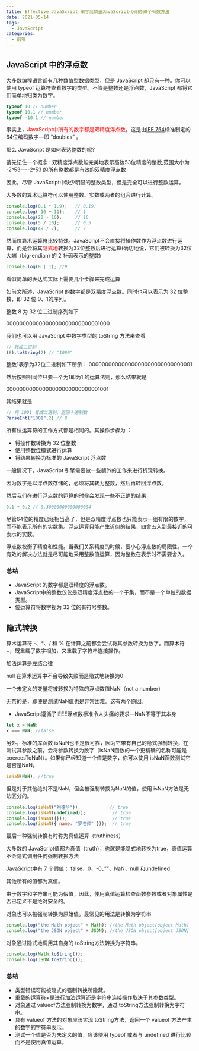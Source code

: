 ```yaml
---
title: Effective JavaScript 编写高质量JavaScript代码的68个有效方法
date: 2021-05-14
tags:
  - JavaScript
categories:
  - 前端
---
```


## JavaScript 中的浮点数

大多数编程语言都有几种数值型数据类型，但是 JavaScript 却只有一种。你可以使用 typeof 运算符查看数字的类型。不管是整数还是浮点数，JavaScript 都将它们简单地归类为数字。

```js
typeof 10 // number
typeof 10.1 // number
typeof -10.1 // number 
```

事实上，<font style="color:red">JavaScript中所有的数字都是双精度浮点数</font>。这是由[IEE 754](https://baike.baidu.com/item/IEEE%20754/3869922?fr=aladdin)标准制定的64位编码数字—即 “doubles” 。

那么 JavaScript 是如何表达整数的呢?

请先记住一个概念 : 双精度浮点数能完美地表示高达53位精度的整数,范围大小为 -2^53----2^53 的所有整数都是有效的双精度浮点数

因此，尽管 JavaScript中缺少明显的整数类型，但是完全可以进行整数运算。

大多数的算术运算符可以使用整数、实数或两者的组合进行计算。

```js
console.log(0.1 * 1.9);   // 0.19;
console.log(-10 + 11);    // 1
console.log(20 - 10);     // 10
console.log(5 / 10);      // 0.5
console.log(49 / 7);      // 7
```



然而位算术运算符比较特殊。JavaScript不会直接将操作数作为浮点数进行运算，而是会将其<font style="color:red">隐式地</font>转换为32位整数后进行运算(确切地说，它们被转换为32位大端（big-endian) 的 2 补码表示的整数)



```js
console.log(8 | 1); //9
```

看似简单的表达式实际上需要几个步骤来完成运算

如前文所述，JavaScript 的数字都是双精度浮点数。同时也可以表示为 32 位整数，即 32 位 0、1的序列。

整数 8 为 32 位二进制序列如下

00000000000000000000000000001000

我们也可以用 JavaScript 中数字类型的 toString 方法来查看

```js
// 转成二进制
(8).toString(2) // "1000"
```

整数1表示为32位二进制如下所示：
00000000000000000000000000000001



然后按照相同位只要一个为1即为1 的运算法则，那么结果就是

00000000000000000000000000001001

其结果就是

```js
// 将 1001 看成二进制，返回十进制数
ParseInt("1001",2) // 9
```

所有位运算符的工作方式都是相同的。其操作步骤为 ：

- 将操作数转换为 32 位整数
- 使用整数位模式进行运算
- 将结果转换为标准的 JavaScript 浮点数

一般情况下，JavaScript 引擎需要做一些额外的工作来进行折现转换。

因为数字是以浮点数存储的，必须将其转为整数，然后再转回浮点数。



然后我们在进行浮点数的运算的时候会发现一些不正确的结果

```js
0.1 + 0.2 // 0.30000000000000004
```

尽管64位的精度已经相当高了，但是双精度浮点数也只能表示一组有限的数字，而不能表示所有的实数集。浮点运算只能产生近似的结果，四舍五入到最接近的可表示的实数。

浮点数权衡了精度和性能。当我们关系精度的时候，要小心浮点数的局限性。一个有效的解决办法就是尽可能地采用整数值运算，因为整数在表示时不需要舍入。

### 总结

- JavaScript 的数字都是双精度的浮点数。
- JavaScript中的整数仅仅是双精度浮点数的一个子集，而不是一个单独的数据类型。
- 位运算符将数字视为 32 位的有符号整数。

## 隐式转换

算术运算符 -、*、/ 和 % 在计算之前都会尝试将其参数转换为数字。而算术符 +，既重载了数字相加，又重载了字符串连接操作。



加法运算是左结合律

null 在算术运算中不会导致失败而是隐式地转换为0

一个未定义的变量将被转换为特殊的浮点数值NaN（not a number）

无奈的是，即便是测试NaN值也是异常困难。这有两个原因。

- JavaScript遵循了IEEE浮点数标准令人头痛的要求—NaN不等于其本身

```js
let x = NaN;
x === NaN; //false
```



另外，标准的库函数 isNaN也不是很可靠，因为它带有自己的隐式强制转换，在测试其参数之前，会将参数转换为数字（isNaN函数的一个更精确的名称可能是 coercesToNaN）。如果你已经知道一个值是数字，你可以使用 isNaN函数测试它是否是NaN。

```js
isNaN(NaN); //true
```

但是对于其他绝对不是NaN，但会被强制转换为NaN的值，使用 isNaN方法是无法区分的。

```jsx
console.log(isNaN("刘德华"));           // true
console.log(isNaN(undefined));          // true
console.log(isNaN({}));                 // true
console.log(isNaN({ name: "罗老师" }));  // true
```



最后一种强制转换有时称为真值运算（truthiness）

大多数的 JavaScript值都为真值（truth），也就是能隐式地转换为true，真值运算不会隐式调用任何强制转换方法

JavaScript中有 7 个假值： false、0、-0、”“、NaN、null 和undefined

其他所有的值都为真值。

由于数字和字符串可能为假值，因此，使用真值运算检查函数参数或者对象属性是否已定义不是绝对安全的。



对象也可以被强制转换为原始值。最常见的用法是转换为字符串

```js
console.log("the Math object" + Math); //the Math object[object Math]
console.log("the JSON object" + JSON); //the JSON object[object JSON]
```

对象通过隐式地调用其自身的 toString方法转换为字符串。

```js
console.log(Math.toString());
console.log(JSON.toString());
```

### 总结

- 类型错误可能被隐式的强制转换所隐藏。
- 重载的运算符+是进行加法运算还是字符串连接操作取决于其参数类型。
- 对象通过 valueof方法强制转換为数字，通过 toString方法强制转换为字符串。
- 具有 valueof 方法的对象应该实现 toString方法，返回一个 valueof 方法产生的数字的字符串表示。
- 测试一个值是否为未定义的值，应该使用 typeof 或者与 undefined 进行比较而不是使用真值运算。